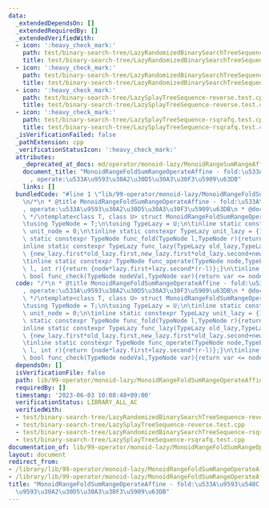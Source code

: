 ```yaml
---
data:
  _extendedDependsOn: []
  _extendedRequiredBy: []
  _extendedVerifiedWith:
  - icon: ':heavy_check_mark:'
    path: test/binary-search-tree/LazyRandomizedBinarySearchTreeSequence-reverse.test.cpp
    title: test/binary-search-tree/LazyRandomizedBinarySearchTreeSequence-reverse.test.cpp
  - icon: ':heavy_check_mark:'
    path: test/binary-search-tree/LazyRandomizedBinarySearchTreeSequence-rsqrafq.test.cpp
    title: test/binary-search-tree/LazyRandomizedBinarySearchTreeSequence-rsqrafq.test.cpp
  - icon: ':heavy_check_mark:'
    path: test/binary-search-tree/LazySplayTreeSequence-reverse.test.cpp
    title: test/binary-search-tree/LazySplayTreeSequence-reverse.test.cpp
  - icon: ':heavy_check_mark:'
    path: test/binary-search-tree/LazySplayTreeSequence-rsqrafq.test.cpp
    title: test/binary-search-tree/LazySplayTreeSequence-rsqrafq.test.cpp
  _isVerificationFailed: false
  _pathExtension: cpp
  _verificationStatusIcon: ':heavy_check_mark:'
  attributes:
    _deprecated_at_docs: md/operator/monoid-lazy/MonoidRangeSumRangeAffine.md
    document_title: "MonoidRangeFoldSumRangeOperateAffine - fold:\u533A\u9593\u548C\
      , operate:\u533A\u9593\u30A2\u30D5\u30A3\u30F3\u5909\u63DB"
    links: []
  bundledCode: "#line 1 \"lib/99-operator/monoid-lazy/MonoidRangeFoldSumRangeOperateAffine.cpp\"\
    \n/*\n * @title MonoidRangeFoldSumRangeOperateAffine - fold:\u533A\u9593\u548C\
    , operate:\u533A\u9593\u30A2\u30D5\u30A3\u30F3\u5909\u63DB\n * @docs md/operator/monoid-lazy/MonoidRangeSumRangeAffine.md\n\
    \ */\ntemplate<class T, class U> struct MonoidRangeFoldSumRangeOperateAffine {\n\
    \tusing TypeNode = T;\n\tusing TypeLazy = U;\n\tinline static constexpr TypeNode\
    \ unit_node = 0;\n\tinline static constexpr TypeLazy unit_lazy = {1,0};\n\tinline\
    \ static constexpr TypeNode func_fold(TypeNode l,TypeNode r){return l+r;}\n\t\
    inline static constexpr TypeLazy func_lazy(TypeLazy old_lazy,TypeLazy new_lazy){return\
    \ {new_lazy.first*old_lazy.first,new_lazy.first*old_lazy.second+new_lazy.second};}\n\
    \tinline static constexpr TypeNode func_operate(TypeNode node,TypeLazy lazy,int\
    \ l, int r){return {node*lazy.first+lazy.second*(r-l)};}\n\tinline static constexpr\
    \ bool func_check(TypeNode nodeVal,TypeNode var){return var <= nodeVal;}\n};\n"
  code: "/*\n * @title MonoidRangeFoldSumRangeOperateAffine - fold:\u533A\u9593\u548C\
    , operate:\u533A\u9593\u30A2\u30D5\u30A3\u30F3\u5909\u63DB\n * @docs md/operator/monoid-lazy/MonoidRangeSumRangeAffine.md\n\
    \ */\ntemplate<class T, class U> struct MonoidRangeFoldSumRangeOperateAffine {\n\
    \tusing TypeNode = T;\n\tusing TypeLazy = U;\n\tinline static constexpr TypeNode\
    \ unit_node = 0;\n\tinline static constexpr TypeLazy unit_lazy = {1,0};\n\tinline\
    \ static constexpr TypeNode func_fold(TypeNode l,TypeNode r){return l+r;}\n\t\
    inline static constexpr TypeLazy func_lazy(TypeLazy old_lazy,TypeLazy new_lazy){return\
    \ {new_lazy.first*old_lazy.first,new_lazy.first*old_lazy.second+new_lazy.second};}\n\
    \tinline static constexpr TypeNode func_operate(TypeNode node,TypeLazy lazy,int\
    \ l, int r){return {node*lazy.first+lazy.second*(r-l)};}\n\tinline static constexpr\
    \ bool func_check(TypeNode nodeVal,TypeNode var){return var <= nodeVal;}\n};\n"
  dependsOn: []
  isVerificationFile: false
  path: lib/99-operator/monoid-lazy/MonoidRangeFoldSumRangeOperateAffine.cpp
  requiredBy: []
  timestamp: '2023-06-03 10:08:48+09:00'
  verificationStatus: LIBRARY_ALL_AC
  verifiedWith:
  - test/binary-search-tree/LazyRandomizedBinarySearchTreeSequence-reverse.test.cpp
  - test/binary-search-tree/LazySplayTreeSequence-reverse.test.cpp
  - test/binary-search-tree/LazyRandomizedBinarySearchTreeSequence-rsqrafq.test.cpp
  - test/binary-search-tree/LazySplayTreeSequence-rsqrafq.test.cpp
documentation_of: lib/99-operator/monoid-lazy/MonoidRangeFoldSumRangeOperateAffine.cpp
layout: document
redirect_from:
- /library/lib/99-operator/monoid-lazy/MonoidRangeFoldSumRangeOperateAffine.cpp
- /library/lib/99-operator/monoid-lazy/MonoidRangeFoldSumRangeOperateAffine.cpp.html
title: "MonoidRangeFoldSumRangeOperateAffine - fold:\u533A\u9593\u548C, operate:\u533A\
  \u9593\u30A2\u30D5\u30A3\u30F3\u5909\u63DB"
---
```

